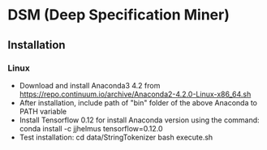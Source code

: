 # DSM (Deep Specification Miner)
## Installation
### Linux

- Download and install Anaconda3 4.2 from https://repo.continuum.io/archive/Anaconda2-4.2.0-Linux-x86_64.sh
- After installation, include path of "bin" folder of the above Anaconda to PATH variable
- Install Tensorflow 0.12 for install Anaconda version using the command: conda install -c jjhelmus tensorflow=0.12.0
- Test installation:
  cd data/StringTokenizer
  bash execute.sh
